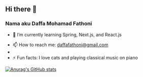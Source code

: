 ## Hi there 👋
### Nama aku Daffa Mohamad Fathoni

<!-- - 🔭 I’m currently working on -->
- 🌱 I’m currently learning Spring, Next.js, and React.js
<!-- - 👯 I’m looking to collaborate on ... -->
- 📫 How to reach me: daffafathoni@gmail.com
- 
- ⚡ Fun facts: I love cats and playing classical music on piano

[![Anurag's GitHub stats](https://github-readme-stats.vercel.app/api?username=fathonidf)](https://github.com/anuraghazra/github-readme-stats)
